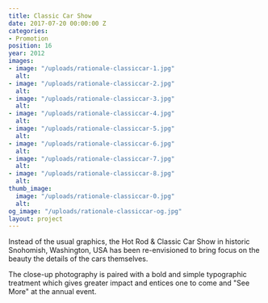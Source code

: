 ```yaml
---
title: Classic Car Show
date: 2017-07-20 00:00:00 Z
categories:
- Promotion
position: 16
year: 2012
images:
- image: "/uploads/rationale-classiccar-1.jpg"
  alt:
- image: "/uploads/rationale-classiccar-2.jpg"
  alt:
- image: "/uploads/rationale-classiccar-3.jpg"
  alt:
- image: "/uploads/rationale-classiccar-4.jpg"
  alt:
- image: "/uploads/rationale-classiccar-5.jpg"
  alt:
- image: "/uploads/rationale-classiccar-6.jpg"
  alt:
- image: "/uploads/rationale-classiccar-7.jpg"
  alt:
- image: "/uploads/rationale-classiccar-8.jpg"
  alt:
thumb_image:
  image: "/uploads/rationale-classiccar-0.jpg"
  alt:
og_image: "/uploads/rationale-classiccar-og.jpg"
layout: project
---
```


Instead of the usual graphics, the Hot Rod & Classic Car Show in historic Snohomish, Washington, USA has been re-envisioned to bring focus on the beauty the details of the cars themselves.


The close-up photography is paired with a bold and simple typographic treatment which gives greater impact and entices one to come and "See More" at the annual event.
